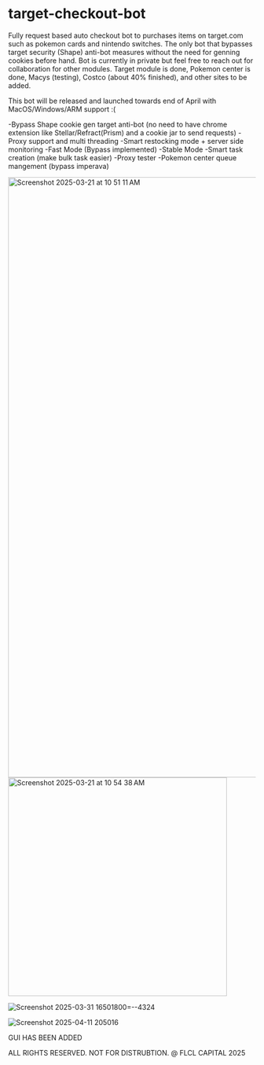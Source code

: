 # target-checkout-bot
Fully request based auto checkout bot to purchases items on target.com such as pokemon cards and nintendo switches. The only bot that bypasses target security (Shape) anti-bot measures without the need for genning cookies before hand. Bot is currently in private but feel free to reach out for collaboration
for other modules. Target module is done, Pokemon center is done, Macys (testing), Costco (about 40% finished), and other sites to be added.

This bot will be released and launched towards end of April with MacOS/Windows/ARM support :( 

-Bypass Shape cookie gen target anti-bot (no need to have chrome extension like Stellar/Refract(Prism) and a cookie jar to send requests)
-Proxy support and multi threading 
-Smart restocking mode + server side monitoring 
-Fast Mode (Bypass implemented)
-Stable Mode
-Smart task creation (make bulk task easier)
-Proxy tester
-Pokemon center queue mangement (bypass imperava) 

<img width="1222" alt="Screenshot 2025-03-21 at 10 51 11 AM" src="https://github.com/user-attachments/assets/fe0262df-e6de-4998-99d8-d476b1b017a3" />

<img width="445" alt="Screenshot 2025-03-21 at 10 54 38 AM" src="https://github.com/user-attachments/assets/5ef95644-4fe1-4064-892f-1543a05e276d" />


![Screenshot 2025-03-31 16501800=--4324](https://github.com/user-attachments/assets/86b6748a-81f1-4d22-87d3-a841efba4e0c)

![Screenshot 2025-04-11 205016](https://github.com/user-attachments/assets/8510bd65-774d-41e6-8113-3664e4f85a77)


GUI HAS BEEN ADDED

ALL RIGHTS RESERVED. NOT FOR DISTRUBTION. @ FLCL CAPITAL 2025


